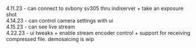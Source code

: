 4.11.23 - can connect to svbony sv305 thru indiserver + take an exposure shot<br/>
4.14.23 - can control camera settings with ui<br/>
4.15.23 - can see live stream<br/>
4.22.23 - ui tweaks + enable stream encoder control + support for receiving compressed file. demosaicing is wip
